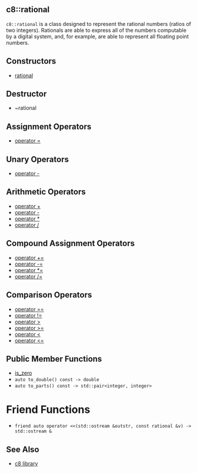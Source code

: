## c8::rational ##

`c8::rational` is a class designed to represent the rational numbers (ratios of two integers).  Rationals are able to express all of the numbers computable by a digital system, and, for example, are able to represent all floating point numbers.

## Constructors ##

* [rational](c8_rational_rational)

## Destructor ##

* ~rational

## Assignment Operators ##

* [operator =](c8_rational_operator_eq)

## Unary Operators ##

* [operator -](c8_rational_operator_unary_mi)

## Arithmetic Operators ##

* [operator +](c8_rational_operator_pl)
* [operator -](c8_rational_operator_mi)
* [operator *](c8_rational_operator_mu)
* [operator /](c8_rational_operator_di)

## Compound Assignment Operators ##

* [operator +=](c8_rational_operator_pleq)
* [operator -=](c8_rational_operator_mieq)
* [operator *=](c8_rational_operator_mueq)
* [operator /=](c8_rational_operator_dieq)

## Comparison Operators ##

* [operator ==](c8_rational_operator_eqeq)
* [operator !=](c8_rational_operator_exeq)
* [operator >](c8_rational_operator_gt)
* [operator >=](c8_rational_operator_gteq)
* [operator &lt;](c8_rational_operator_lt)
* [operator &lt;=](c8_rational_operator_lteq)

## Public Member Functions ##

* [is\_zero](c8_rational_is_zero)
* `auto to_double() const -> double`
* `auto to_parts() const -> std::pair<integer, integer>`

# Friend Functions ##

* `friend auto operator <<(std::ostream &outstr, const rational &v) -> std::ostream &`

## See Also ##

* [c8 library](c8)

